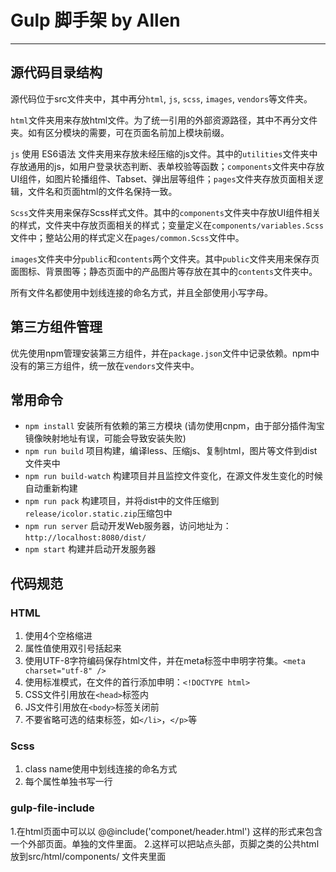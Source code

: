 # Gulp 脚手架 by Allen
----
## 源代码目录结构

源代码位于src文件夹中，其中再分`html`, `js`, `scss`, `images`, `vendors`等文件夹。

`html`文件夹用来存放html文件。为了统一引用的外部资源路径，其中不再分文件夹。如有区分模块的需要，可在页面名前加上模块前缀。

`js` 使用 ES6语法 文件夹用来存放未经压缩的js文件。其中的`utilities`文件夹中存放通用的js，如用户登录状态判断、表单校验等函数；`components`文件夹中存放UI组件，如图片轮播组件、Tabset、弹出层等组件；`pages`文件夹存放页面相关逻辑，文件名和页面html的文件名保持一致。

`Scss`文件夹用来保存Scss样式文件。其中的`components`文件夹中存放UI组件相关的样式，文件夹中存放页面相关的样式；变量定义在`components/variables.Scss`文件中；整站公用的样式定义在`pages/common.Scss`文件中。

`images`文件夹中分`public`和`contents`两个文件夹。其中`public`文件夹用来保存页面图标、背景图等；静态页面中的产品图片等存放在其中的`contents`文件夹中。

所有文件名都使用中划线连接的命名方式，并且全部使用小写字母。

## 第三方组件管理

优先使用npm管理安装第三方组件，并在`package.json`文件中记录依赖。npm中没有的第三方组件，统一放在`vendors`文件夹中。

## 常用命令

- `npm install` 安装所有依赖的第三方模块 (请勿使用cnpm，由于部分插件淘宝镜像映射地址有误，可能会导致安装失败)
- `npm run build` 项目构建，编译less、压缩js、复制html，图片等文件到dist文件夹中
- `npm run build-watch` 构建项目并且监控文件变化，在源文件发生变化的时候自动重新构建
- `npm run pack` 构建项目，并将dist中的文件压缩到`release/icolor.static.zip`压缩包中
- `npm run server` 启动开发Web服务器，访问地址为：`http://localhost:8080/dist/`
- `npm start` 构建并启动开发服务器


## 代码规范

### HTML

1. 使用4个空格缩进
2. 属性值使用双引号括起来
3. 使用UTF-8字符编码保存html文件，并在meta标签中申明字符集。`<meta charset="utf-8" />`
4. 使用标准模式，在文件的首行添加申明：`<!DOCTYPE html>`
5. CSS文件引用放在`<head>`标签内
6. JS文件引用放在`<body>`标签关闭前
7. 不要省略可选的结束标签，如`</li>`，`</p>`等

### Scss

1. class name使用中划线连接的命名方式
2. 每个属性单独书写一行

### gulp-file-include

1.在html页面中可以以  @@include('componet/header.html') 这样的形式来包含一个外部页面。单独的文件里面。
2.这样可以把站点头部，页脚之类的公共html放到src/html/components/ 文件夹里面

